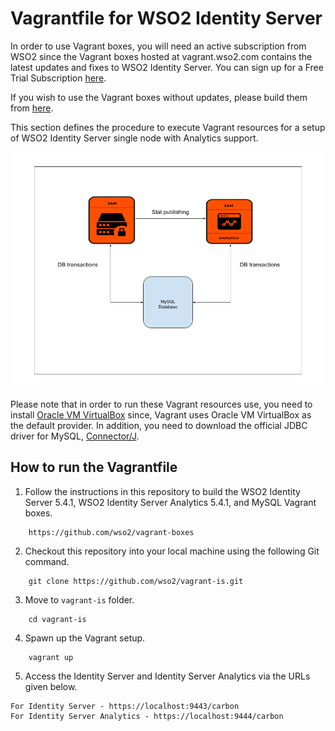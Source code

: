# Vagrantfile for WSO2 Identity Server

In order to use Vagrant boxes, you will need an active subscription from WSO2 since the Vagrant boxes hosted at vagrant.wso2.com contains the latest updates and fixes to WSO2 Identity Server. You can sign up for a Free Trial Subscription [here](https://wso2.com/free-trial-subscription).

If you wish to use the Vagrant boxes without updates, please build them from [here](https://github.com/wso2/vagrant-boxes).

This section defines the procedure to execute Vagrant resources for a setup of WSO2 Identity Server single
node with Analytics support.<br>

![Deployment architecture](deployment-architecture.png)

Please note that in order to run these Vagrant resources use, you need to install
[Oracle VM VirtualBox](http://www.oracle.com/technetwork/server-storage/virtualbox/downloads/index.html)
since, Vagrant uses Oracle VM VirtualBox as the default provider. In addition, you need to download the official JDBC driver
for MySQL, [Connector/J](https://dev.mysql.com/downloads/connector/j/5.1.html).

## How to run the Vagrantfile

1. Follow the instructions in this repository to build the WSO2 Identity Server 5.4.1, WSO2 Identity Server Analytics 5.4.1, and MySQL Vagrant boxes.

```
	https://github.com/wso2/vagrant-boxes
```

2. Checkout this repository into your local machine using the following Git command.

```
	git clone https://github.com/wso2/vagrant-is.git
```

3. Move to `vagrant-is` folder.

```
	cd vagrant-is
```

4. Spawn up the Vagrant setup.

```
	vagrant up
```
5. Access the Identity Server and Identity Server Analytics via the URLs given below.

```
For Identity Server - https://localhost:9443/carbon
For Identity Server Analytics - https://localhost:9444/carbon
```
